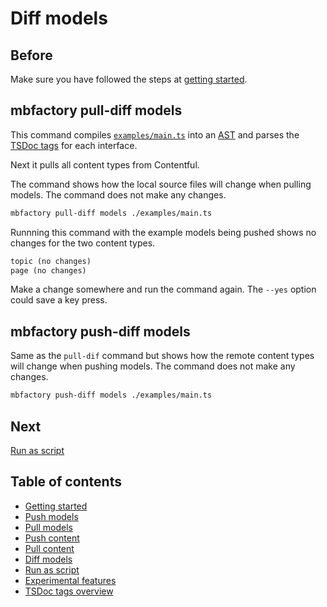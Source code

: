 # Diff models

## Before

Make sure you have followed the steps at [getting
started](./getting-started.md).

## mbfactory pull-diff models

This command compiles [`examples/main.ts`](../examples/main.ts) into an
[AST](https://en.wikipedia.org/wiki/Abstract_syntax_tree) and parses the [TSDoc
tags](./tsdocs-tags-overview.md) for each interface.

Next it pulls all content types from Contentful.

The command shows how the local source files will change when pulling models.
The command does not make any changes.

```bash
mbfactory pull-diff models ./examples/main.ts
```

Runnning this command with the example models being pushed shows no changes for
the two content types.

```txt
topic (no changes)
page (no changes)
```

Make a change somewhere and run the command again. The `--yes` option could save
a key press.

## mbfactory push-diff models

Same as the `pull-dif` command but shows how the remote content types will
change when pushing models. The command does not make any changes.

```bash
mbfactory push-diff models ./examples/main.ts
```

## Next

[Run as script](./run-as-script.md)

## Table of contents

- [Getting started](./getting-started.md)
- [Push models](./push-models.md)
- [Pull models](./pull-models.md)
- [Push content](./push-content.md)
- [Pull content](./pull-content.md)
- [Diff models](./diff-models.md)
- [Run as script](./run-as-script.md)
- [Experimental features](./experimental-features.md)
- [TSDoc tags overview](./tsdocs-tags-overview.md)
